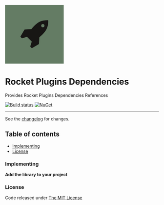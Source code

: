 ![logo](src/.editoricon.png)

# Rocket Plugins Dependencies
Provides Rocket Plugins Dependencies References

[![Build status](https://ci.appveyor.com/api/projects/status/1j5mwx2jkx6321hv?svg=true)](https://ci.appveyor.com/project/ennerperez/rocket-plugins-dependencies)
[![NuGet](http://img.shields.io/nuget/v/Rocket.Plugins.Dependencies.svg)](https://www.nuget.org/packages/Rocket.Plugins.Dependencies/)

---------------------------------------

See the [changelog](CHANGELOG.md) for changes.

## Table of contents

* [Implementing](#implementing)
* [License](#license)

### Implementing

**Add the library to your project**

### License

Code released under [The MIT License](LICENSE)